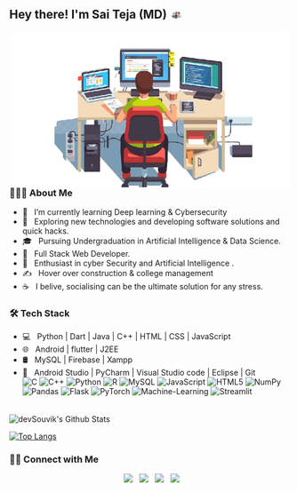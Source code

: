 
        
<h2> Hey there! I'm Sai Teja (MD) <img src="coder-removebg-preview.png" width="25"></h2>
<img align="right" alt="GIF" src="coder-removebg-preview.png" width="500"/>

<h3> 👨🏻‍💻 About Me </h3>

- 🔭 &nbsp; I’m currently learning Deep learning & Cybersecurity
- 🤔 &nbsp; Exploring new technologies and developing software solutions and quick hacks.
- 🎓 &nbsp; Pursuing Undergraduation in Artificial Intelligence & Data Science.
- 💼 &nbsp; Full Stack Web Developer.
- 🌱 &nbsp; Enthusiast in cyber Security and Artificial Intelligence .
- ✍️ &nbsp; Hover over construction & college management
- ☕ &nbsp; I belive, socialising can be the ultimate solution for any stress. 

<h3>🛠 Tech Stack</h3>

- 💻 &nbsp; Python | Dart | Java | C++ | HTML | CSS | JavaScript 
- 🌐 &nbsp; Android | flutter | J2EE
- 🛢 &nbsp; MySQL | Firebase | Xampp
- 🔧 &nbsp; Android Studio | PyCharm | Visual Studio code | Eclipse | Git <br>
![C](https://img.shields.io/badge/c-%2300599C.svg?style=for-the-badge&logo=c&logoColor=white) ![C++](https://img.shields.io/badge/c++-%2300599C.svg?style=for-the-badge&logo=c%2B%2B&logoColor=white) ![Python](https://img.shields.io/badge/python-3670A0?style=for-the-badge&logo=python&logoColor=ffdd54) ![R](https://img.shields.io/badge/r-%23276DC3.svg?style=for-the-badge&logo=r&logoColor=white) ![MySQL](https://img.shields.io/badge/mysql-%2300599C.svg?style=for-the-badge&logo=mysql&logoColor=red) ![JavaScript](https://img.shields.io/badge/javascript-%23323330.svg?style=for-the-badge&logo=javascript&logoColor=%23F7DF1E) ![HTML5](https://img.shields.io/badge/html5-%23E34F26.svg?style=for-the-badge&logo=html5&logoColor=white) ![NumPy](https://img.shields.io/badge/numpy-%23013243.svg?style=for-the-badge&logo=numpy&logoColor=white) ![Pandas](https://img.shields.io/badge/pandas-%23150458.svg?style=for-the-badge&logo=pandas&logoColor=white) ![Flask](https://img.shields.io/badge/flask-%23000.svg?style=for-the-badge&logo=flask&logoColor=white) ![PyTorch](https://img.shields.io/badge/PyTorch-%23EE4C2C.svg?style=for-the-badge&logo=PyTorch&logoColor=white) ![Machine-Learning](https://img.shields.io/badge/machine-learning-%2300599C.svg?style=for-the-badge&logo=machine-learning%2B%2B&logoColor=white) ![Streamlit](https://img.shields.io/badge/streamlit-%2310699C.svg?style=for-the-badge&logo=streamlit%2B%2B&logoColor=white) 
<br>

<!-- ![souvik's Github Stats](https://github-readme-stats.vercel.app/api?username=devSouvik&show_icons=true&title_color=fff&icon_color=79ff97&text_color=9f9f9f&bg_color=151515) -->
<img align="center" src="https://github-readme-stats.vercel.app/api?username=mummidisettydhanushsaiteja&include_all_commits=true&count_private=true&show_icons=true&line_height=20&title_color=7A7ADB&icon_color=2234AE&text_color=D3D3D3&bg_color=0,000000,130F40" alt="devSouvik's Github Stats">

</br>


[![Top Langs](https://github-readme-stats.vercel.app/api/top-langs/?username=mummidisettydhanushsaiteja&layout=compact&text_color=daf7dc&bg_color=151515)](https://github.com/mummidisettydhanushsaiteja/github-readme-stats)

<h3> 🤝🏻 Connect with Me </h3>

<p align="center">
&nbsp; <a href="https://twitter.com/Sai_Teja_09" target="_blank" rel="noopener noreferrer"><img src="https://img.icons8.com/plasticine/100/000000/twitter.png" width="50" /></a>  
&nbsp; <a href="https://www.instagram.com/sai_teja_md/" target="_blank" rel="noopener noreferrer"><img src="https://img.icons8.com/plasticine/100/000000/instagram-new.png" width="50" /></a>  
&nbsp; <a href="https://www.linkedin.com/in/mummidisetty-dhanush-sai-teja-730468254/" target="_blank" rel="noopener noreferrer"><img src="https://img.icons8.com/plasticine/100/000000/linkedin.png" width="50" /></a>
&nbsp; <a href="mailto:saikulwanthsaiteja@gmail.com" target="_blank" rel="noopener noreferrer"><img src="https://img.icons8.com/plasticine/100/000000/gmail.png"  width="50" /></a>
</p>
